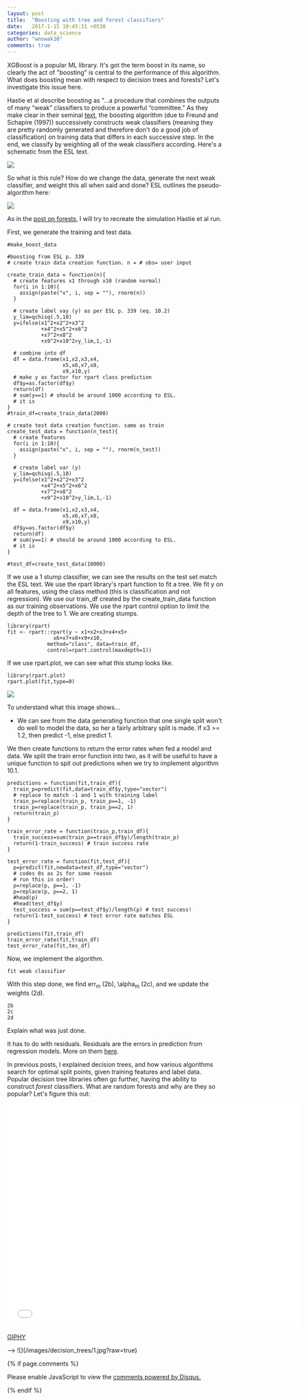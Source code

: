 ```yaml
---
layout: post
title:  "Boosting with tree and forest classifiers"
date:   2017-1-15 19:45:31 +0530
categories: data_science
author: "wnowak10"
comments: true
---
```


XGBoost is a popular ML library. It's got the term boost in its name, so clearly the act of "boosting" is central to the performance of this algorithm. What does boosting mean with respect to decision trees and forests? Let's investigate this issue here.

Hastie et al describe boosting as "...a procedure that combines the outputs of many “weak” classifiers to produce a powerful “committee." As they make clear in their seminal [text](https://statweb.stanford.edu/~tibs/ElemStatLearn/), the boosting algorithm (due to Freund and Schapire (1997)) successively constructs weak classifiers (meaning they are pretty randomly generated and therefore don't do a good job of classification) on training data that differs in each successive step. In the end, we classify by weighting all of the weak classifiers according. Here's  a schematic from the ESL text.

![](/images/decision_trees/figure10.1.png?raw=true)

So what is this rule? How do we change the data, generate the next weak classifier, and weight this all when said and done? ESL outlines the pseudo-algorithm here:

![](/images/decision_trees/alg10.1.png?raw=true)

As in the [post on forests](https://wnowak10.github.io/data_science/2017/01/06/forests.html), I will try to recreate the simulation Hastie et al run. 

First, we generate the training and test data.

```
#make_boost_data

#boosting from ESL p. 339
# create train data creation function. n = # obs= user input

create_train_data = function(n){
  # create features x1 through x10 (random normal)
  for(i in 1:10){
    assign(paste("x", i, sep = ""), rnorm(n))    
  }
  
  # create label vay (y) as per ESL p. 339 (eq. 10.2)
  y_lim=qchisq(.5,10)
  y=ifelse(x1^2+x2^2+x3^2
           +x4^2+x5^2+x6^2
           +x7^2+x8^2
           +x9^2+x10^2>y_lim,1,-1)
  
  # combine into df
  df = data.frame(x1,x2,x3,x4,
                  x5,x6,x7,x8,
                  x9,x10,y)
  # make y as factor for rpart class prediction 
  df$y=as.factor(df$y)
  return(df)
  # sum(y==1) # should be around 1000 according to ESL.
  # it is
}
#train_df=create_train_data(2000)

# create test data creation function. same as train 
create_test_data = function(n_test){
  # create features
  for(i in 1:10){
    assign(paste("x", i, sep = ""), rnorm(n_test))    
  }
  
  # create label var (y)
  y_lim=qchisq(.5,10)
  y=ifelse(x1^2+x2^2+x3^2
           +x4^2+x5^2+x6^2
           +x7^2+x8^2
           +x9^2+x10^2>y_lim,1,-1)
  
  df = data.frame(x1,x2,x3,x4,
                  x5,x6,x7,x8,
                  x9,x10,y)
  df$y=as.factor(df$y)
  return(df)
  # sum(y==1) # should be around 1000 according to ESL.
  # it is
}

#test_df=create_test_data(10000)
```

If we use a 1 stump classifier, we can see the results on the test set match the ESL text. We use the rpart library's rpart function to fit a tree. We fit y on all features, using the class method (this is classification and not regression). We use our train_df created by the create_train_data function as our training observations. We use the rpart control option to limit the depth of the tree to 1. We are creating stumps.

```
library(rpart)
fit <- rpart::rpart(y ~ x1+x2+x3+x4+x5+
               x6+x7+x8+x9+x10,
             method="class", data=train_df,
             control=rpart.control(maxdepth=1))

```

If we use rpart.plot, we can see what this stump looks like.

```
library(rpart.plot)
rpart.plot(fit,type=0)
```

![](/images/decision_trees/stump.png?raw=true)

To understand what this image shows...
* We can see from the data generating function that one single split won't do well to model the data, so her a fairly arbitrary split is made. If x3 >= 1.2, then predict -1, else predict 1. 


We then create functions to return the error rates when fed a model and data. We split the train error function into two, as it will be useful to have a unique function to spit out predictions when we try to implement algorithm 10.1.

```
predictions = function(fit,train_df){
  train_p=predict(fit,data=train_df$y,type="vector")
  # replace to match -1 and 1 with training label
  train_p=replace(train_p, train_p==1, -1)
  train_p=replace(train_p, train_p==2, 1)
  return(train_p)
}

train_error_rate = function(train_p,train_df){
  train_success=sum(train_p==train_df$y)/length(train_p)
  return(1-train_success) # train success rate
}

test_error_rate = function(fit,test_df){
  p=predict(fit,newdata=test_df,type="vector")
  # codes 0s as 2s for some reason
  # run this in order!
  p=replace(p, p==1, -1)
  p=replace(p, p==2, 1)
  #head(p)
  #head(test_df$y)
  test_success = sum(p==test_df$y)/length(p) # test success!
  return(1-test_success) # test error rate matches ESL
}

predictions(fit,train_df)
train_error_rate(fit,train_df)
test_error_rate(fit,tes_df)
```

Now, we implement the algorithm. 

```
fit weak classifier
```

With this step done, we find err<sub>m</sub> (2b), \alpha<sub>m</sub> (2c), and we update the weights (2d).

```
2b
2c
2d
``` 

Explain what was just done.



It has to do with residuals. Residuals are the errors in prediction from regression models. More on them [here](https://www.khanacademy.org/math/ap-statistics/bivariate-data-ap/least-squares-regression/a/introduction-to-residuals).



In previous posts, I explained decision trees, and how various algorithms search for optimal split points, given training features and label data. Popular decision tree libraries often go further, having the ability to construct *forest* classifiers. What are random forests and why are they so popular? Let's figure this out:

<iframe src="//giphy.com/embed/TuptaxRZphuyA" width="680" height="520" frameBorder="0" class="giphy-embed" allowFullScreen></iframe>
<p><a href="http://giphy.com/gifs/forest-TuptaxRZphuyA"> GIPHY</a></p>

</a>
 -->
![](/images/decision_trees/1.jpg?raw=true)





{% if page.comments %}

<div id="disqus_thread"></div>
<script>

/**
*  RECOMMENDED CONFIGURATION VARIABLES: EDIT AND UNCOMMENT THE SECTION BELOW TO INSERT DYNAMIC VALUES FROM YOUR PLATFORM OR CMS.
*  LEARN WHY DEFINING THESE VARIABLES IS IMPORTANT: https://disqus.com/admin/universalcode/#configuration-variables*/
/*
var disqus_config = function () {
this.page.url = PAGE_URL;  // Replace PAGE_URL with your page's canonical URL variable
this.page.identifier = PAGE_IDENTIFIER; // Replace PAGE_IDENTIFIER with your page's unique identifier variable
};
*/
(function() { // DON'T EDIT BELOW THIS LINE
var d = document, s = d.createElement('script');
s.src = '//wnowak10-github-io.disqus.com/embed.js';
s.setAttribute('data-timestamp', +new Date());
(d.head || d.body).appendChild(s);
})();
</script>
<noscript>Please enable JavaScript to view the <a href="https://disqus.com/?ref_noscript">comments powered by Disqus.</a></noscript>

{% endif %}